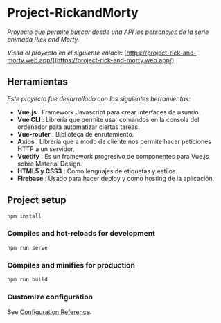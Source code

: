 # Project-RickandMorty
*Proyecto que permite buscar desde una API los personajes de la serie animada Rick and Morty.*

*Visita el proyecto en el siguiente enlace:*
 [https://project-rick-and-morty.web.app/](https://project-rick-and-morty.web.app/)

## Herramientas 
*Este proyecto fue desarrollado con las siguientes herramientas:*

- **Vue.js**       : Framework Javascript para crear interfaces de usuario.
- **Vue CLI**      : Librería que permite usar comandos en la consola del ordenador para automatizar ciertas tareas.
- **Vue-router**   : Biblioteca de enrutamiento.
- **Axios**        : Librería que a modo de cliente nos permite hacer peticiones HTTP a un servidor,
- **Vuetify**      : Es un framework progresivo de componentes para Vue.js sobre Material Design.
- **HTML5 y CSS3** : Como lenguajes de etiquetas y estilos.
- **Firebase**     : Usado para hacer deploy y como hosting de la aplicación.


## Project setup
```
npm install
```

### Compiles and hot-reloads for development
```
npm run serve
```

### Compiles and minifies for production
```
npm run build
```

### Customize configuration
See [Configuration Reference](https://cli.vuejs.org/config/).
